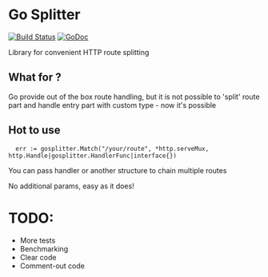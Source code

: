 # Go Splitter

[![Build Status](https://travis-ci.org/goncharovnikita/gosplitter.svg?branch=master)](https://travis-ci.org/goncharovnikita/gosplitter) 
[![GoDoc](https://godoc.org/github.com/goncharovnikita/gosplitter?status.svg)](https://godoc.org/github.com/goncharovnikita/gosplitter)

Library for convenient HTTP route splitting

## What for ?

Go provide out of the box route handling, but it is not possible to 
'split' route part and handle entry part with custom type - now it's possible

## Hot to use

```golang
  err := gosplitter.Match("/your/route", *http.serveMux, http.Handle|gosplitter.HandlerFunc|interface{})
```

You can pass handler or another structure to chain multiple routes

No additional params, easy as it does!

# TODO:

- More tests
- Benchmarking
- Clear code
- Comment-out code